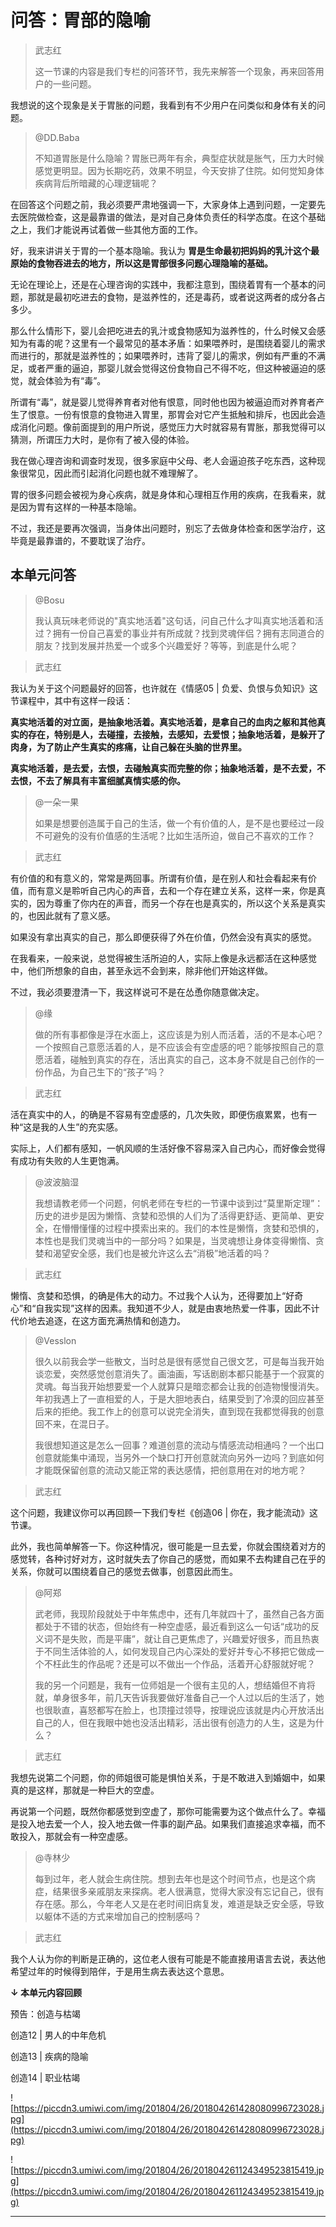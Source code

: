 # 问答：胃部的隐喻

> 武志红
> 
> 这一节课的内容是我们专栏的问答环节，我先来解答一个现象，再来回答用户的一些问题。

我想说的这个现象是关于胃胀的问题，我看到有不少用户在问类似和身体有关的问题。

> @DD.Baba
> 
> 不知道胃胀是什么隐喻？胃胀已两年有余，典型症状就是胀气，压力大时候感觉更明显。因为长期吃药，效果不明显，今天安排了住院。如何觉知身体疾病背后所暗藏的心理逻辑呢？

在回答这个问题之前，我必须要严肃地强调一下，大家身体上遇到问题，一定要先去医院做检查，这是最靠谱的做法，是对自己身体负责任的科学态度。在这个基础之上，我们才能说再试着做一些其他方面的工作。

好，我来讲讲关于胃的一个基本隐喻。我认为 **胃是生命最初把妈妈的乳汁这个最原始的食物吞进去的地方，所以这是胃部很多问题心理隐喻的基础。**

无论在理论上，还是在心理咨询的实践中，我都注意到，围绕着胃有一个基本的问题，那就是最初吃进去的食物，是滋养性的，还是毒药，或者说这两者的成分各占多少。

那么什么情形下，婴儿会把吃进去的乳汁或食物感知为滋养性的，什么时候又会感知为有毒的呢？这里有一个最常见的基本矛盾：如果喂养时，是围绕着婴儿的需求而进行的，那就是滋养性的；如果喂养时，违背了婴儿的需求，例如有严重的不满足，或者严重的逼迫，那婴儿就会觉得这份食物自己不得不吃，但这种被逼迫的感觉，就会体验为有“毒”。

所谓有“毒”，就是婴儿觉得养育者对他有恨意，同时他也因为被逼迫而对养育者产生了恨意。一份有恨意的食物进入胃里，那胃会对它产生抵触和排斥，也因此会造成消化问题。像前面提到的用户所说，感觉压力大时就容易有胃胀，那我觉得可以猜测，所谓压力大时，是你有了被入侵的体验。

我在做心理咨询和调查时发现，很多家庭中父母、老人会逼迫孩子吃东西，这种现象很常见，因此而引起消化问题也就不难理解了。

胃的很多问题会被视为身心疾病，就是身体和心理相互作用的疾病，在我看来，就是因为胃有这样的一种基本隐喻。

不过，我还是要再次强调，当身体出问题时，别忘了去做身体检查和医学治疗，这毕竟是最靠谱的，不要耽误了治疗。

## 本单元问答

> @Bosu
> 
> 我认真玩味老师说的"真实地活着"这句话，问自己什么才叫真实地活着和活过？拥有一份自己喜爱的事业并有所成就？找到灵魂伴侣？拥有志同道合的朋友？找到发展并热爱一个或多个兴趣爱好？等等，到底是什么呢？

> 武志红

我认为关于这个问题最好的回答，也许就在《情感05 | 负爱、负恨与负知识》这节课程中，其中有这样一段话：

 **真实地活着的对立面，是抽象地活着。真实地活着，是拿自己的血肉之躯和其他真实的存在，特别是人，去碰撞，去接触，去感知，去爱恨；抽象地活着，是躲开了肉身，为了防止产生真实的疼痛，让自己躲在头脑的世界里。**

 **真实地活着，是去爱，去恨，去碰触真实而完整的你；抽象地活着，是不去爱，不去恨，不去了解具有丰富细腻真情实感的你。**

> @一朵一果
> 
> 如果是想要创造属于自己的生活，做一个有价值的人，是不是也要经过一段不可避免的没有价值感的生活呢？比如生活所迫，做自己不喜欢的工作？

> 武志红

有价值的和有意义的，常常是两回事。所谓有价值，是在别人和社会看起来有价值，而有意义是聆听自己内心的声音，去和一个存在建立关系，这样一来，你是真实的，因为尊重了你内在的声音，而另一个存在也是真实的，所以这个关系是真实的，也因此就有了意义感。

如果没有拿出真实的自己，那么即便获得了外在价值，仍然会没有真实的感觉。

在我看来，一般来说，总觉得被生活所迫的人，实际上像是永远都活在这种感觉中，他们所想象的自由，甚至永远不会到来，除非他们开始这样做。

不过，我必须要澄清一下，我这样说可不是在怂恿你随意做决定。

> @缘
> 
> 做的所有事都像是浮在水面上，这应该是为别人而活着，活的不是本心吧？一个按照自己意愿活着的人，是不应该会有空虚感的吧？能够按照自己的意愿活着，碰触到真实的存在，活出真实的自己，这本身不就是自己创作的一份作品，为自己生下的“孩子”吗？

> 武志红

活在真实中的人，的确是不容易有空虚感的，几次失败，即便伤痕累累，也有一种“这是我的人生”的充实感。

实际上，人们都有感知，一帆风顺的生活好像不容易深入自己内心，而好像会觉得有成功有失败的人生更饱满。

> @波波脑湿
> 
> 我想请教老师一个问题，何帆老师在专栏的一节课中谈到过“莫里斯定理”：历史的进步是因为懒惰、贪婪和恐惧的人们为了活得更舒适、更简单、更安全，在懵懵懂懂的过程中摸索出来的。我们的本性是懒惰，贪婪和恐惧的，本性也是我们灵魂当中的一部分吗？如果是，当灵魂想让身体变得懒惰、贪婪和渴望安全感，我们也是被允许这么去“消极”地活着的吗？

> 武志红

懒惰、贪婪和恐惧，的确是伟大的动力。不过我个人认为，还得要加上“好奇心”和“自我实现”这样的因素。我知道不少人，就是由衷地热爱一件事，因此不计代价地去追逐，在这方面充满热情和创造力。

> @Vesslon
> 
> 很久以前我会学一些散文，当时总是很有感觉自己很文艺，可是每当我开始谈恋爱，突然感觉创意消失了。画油画，写话剧剧本都只能基于一个寂寞的灵魂。每当我开始想要爱一个人就算只是暗恋都会让我的创造物慢慢消失。年初我遇上了一直相爱的人，于是大胆地表白，结果受到了冷漠的回应甚至后来的拒绝。我工作上的创意可以说完全消失，直到现在我都觉得我的创意回不来，在混日子。
> 
> 我很想知道这是怎么一回事？难道创意的流动与情感流动相通吗？一个出口创意就能集中涌现，当另外一个缺口打开创意就流向另外一边吗？到底如何才能既保留创意的流动又能正常的表达感情，把创意用在对的地方呢？

> 武志红

这个问题，我建议你可以再回顾一下我们专栏《创造06 | 你在，我才能流动》这节课。

此外，我也简单解答一下。你这种情况，很可能是一旦去爱，你就会围绕着对方的感觉转，各种讨好对方，这时就失去了你自己的感觉，而如果不去构建自己在乎的关系，你就可以围绕着自己的感觉去做事，创意因此而生。

> @阿郑
> 
> 武老师，我现阶段就处于中年焦虑中，还有几年就四十了，虽然自己各方面都处于不错的状态，但始终有一种空虚感，最近看到这么一句话“成功的反义词不是失败，而是平庸”，就让自己更焦虑了，兴趣爱好很多，而且热衷于不同生活体验的人，如何发现自己内心深处的爱好并专心不移把它做成一个不枉此生的作品呢？还是可以不做出一个作品，活着开心舒服就好呢？
> 
> 我的另一个问题是，我有一位师姐是一个很有主见的人，想结婚但不肯将就，单身很多年，前几天告诉我要做好准备自己一个人过以后的生活了，她也很耿直，喜怒都写在脸上，也顶撞过领导，按理说应该就是内心开放活出自己的人，但在我眼中她也没活出精彩，活出很有创造力的人生，这是为什么？

> 武志红

我想先说第二个问题，你的师姐很可能是惧怕关系，于是不敢进入到婚姻中，如果真的是这样，那就是一种巨大的空虚。

再说第一个问题，既然你都感觉到空虚了，那你可能需要为这个做点什么了。幸福是投入地去爱一个人，投入地去做一件事的副产品。如果我们直接追求幸福，而不敢投入，那就会有一种空虚感。

> @寺林少
> 
> 每到过年，老人就会生病住院。想到去年也是这个时间节点，也是这个病症，结果很多亲戚朋友来探病。老人很满意，觉得大家没有忘记自己，很有存在感。那么，今年老人又是在老时间旧病复发，难道是缺乏安全感，导致以躯体不适的方式来增加自己的控制感吗？

> 武志红

我个人认为你的判断是正确的，这位老人很有可能是不能直接用语言去说，表达他希望过年的时候得到陪伴，于是用生病去表达这个意思。

 **↓ 本单元内容回顾**

预告：创造与枯竭

创造12 | 男人的中年危机

创造13 | 疾病的隐喻

创造14 | 职业枯竭

![https://piccdn3.umiwi.com/img/201804/26/201804261428080996723028.jpg](https://piccdn3.umiwi.com/img/201804/26/201804261428080996723028.jpg)

![https://piccdn3.umiwi.com/img/201804/26/201804261124349523815419.jpg](https://piccdn3.umiwi.com/img/201804/26/201804261124349523815419.jpg)

---
